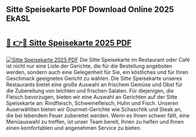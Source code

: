 ## Sitte Speisekarte PDF Download Online 2025 EkASL

# <h2><a href="http://gca09jc.nevu.top/?p=Sitte+Speisekarte">🔗 👉🔴 Sitte Speisekarte 2025 PDF</a></h2>

[![Sitte Speisekarte 2025 PDF](https://i.imgur.com/dBaPXMq.png)](http://gca09jc.nevu.top/?p=Sitte+Speisekarte)
Die Sitte Speisekarte im Restaurant oder Café ist nicht nur eine Liste der Gerichte, die für die Bestellung angeboten werden, sondern auch eine Gelegenheit für Sie, ein köstliches und für Ihren Geschmack geeignetes Gericht zu wählen. Die Sitte Speisekarte unseres Restaurants bietet eine große Auswahl an frischem Gemüse und Obst für die Zubereitung von leichten und frischen Salaten. Für diejenigen, die Fleisch bevorzugen, bieten wir eine Auswahl an Gerichten auf der Sitte Speisekarte an: Rindfleisch, Schweinefleisch, Huhn und Fisch. Unseren Auserwählten bieten wir Gourmet-Gerichte wie Schaschlik und Steak an, die bei lebendem Feuer zubereitet werden. Wenn es Ihnen schwer fällt, eine Menüauswahl zu treffen, ist unser Team bereit, Ihnen zu helfen und Ihnen einen komfortablen und angenehmen Service zu bieten.
